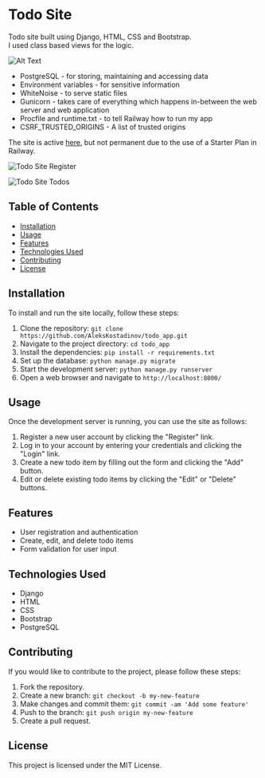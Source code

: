Todo Site
=========

Todo site built using Django, HTML, CSS and Bootstrap.  
I used class based views for the logic. 

![Alt Text](https://aleks-kostadinov.s3.amazonaws.com/images/todo_page.PNG)


* PostgreSQL - for storing, maintaining and accessing data
* Environment variables - for sensitive information
* WhiteNoise - to serve static files
* Gunicorn - takes care of everything which happens in-between the web server and web application
* Procfile and runtime.txt - to tell Railway how to run my app
* CSRF_TRUSTED_ORIGINS - A list of trusted origins
  
The site is active [here](https://todoapp-production-5d77.up.railway.app/), but not permanent due to the use of a Starter Plan in Railway.

![Todo Site Register](https://aleks-kostadinov.s3.eu-central-1.amazonaws.com/uploads/2023/02/27/register.gif)

![Todo Site Todos](https://aleks-kostadinov.s3.eu-central-1.amazonaws.com/uploads/2023/02/27/todos.gif)


Table of Contents
-----------------

-   [Installation](https://github.com/AleksKostadinov/todo_app/new/main?readme=1#installation)
-   [Usage](https://github.com/AleksKostadinov/todo_app/new/main?readme=1#usage)
-   [Features](https://github.com/AleksKostadinov/todo_app/new/main?readme=1#features)
-   [Technologies Used](https://github.com/AleksKostadinov/todo_app/new/main?readme=1#technologies-used)
-   [Contributing](https://github.com/AleksKostadinov/todo_app/new/main?readme=1#contributing)
-   [License](https://github.com/AleksKostadinov/todo_app/new/main?readme=1#license)

Installation
------------

To install and run the site locally, follow these steps:

1.  Clone the repository: `git clone https://github.com/AleksKostadinov/todo_app.git`
2.  Navigate to the project directory: `cd todo_app`
3.  Install the dependencies: `pip install -r requirements.txt`
4.  Set up the database: `python manage.py migrate`
5.  Start the development server: `python manage.py runserver`
6.  Open a web browser and navigate to `http://localhost:8000/`

Usage
-----

Once the development server is running, you can use the site as follows:

1.  Register a new user account by clicking the "Register" link.
2.  Log in to your account by entering your credentials and clicking the "Login" link.
3.  Create a new todo item by filling out the form and clicking the "Add" button.
4.  Edit or delete existing todo items by clicking the "Edit" or "Delete" buttons.

Features
--------

-   User registration and authentication
-   Create, edit, and delete todo items
-   Form validation for user input

Technologies Used
-----------------

-   Django
-   HTML
-   CSS
-   Bootstrap
-   PostgreSQL

Contributing
------------

If you would like to contribute to the project, please follow these steps:

1.  Fork the repository.
2.  Create a new branch: `git checkout -b my-new-feature`
3.  Make changes and commit them: `git commit -am 'Add some feature'`
4.  Push to the branch: `git push origin my-new-feature`
5.  Create a pull request.

License
-------

This project is licensed under the MIT License.
